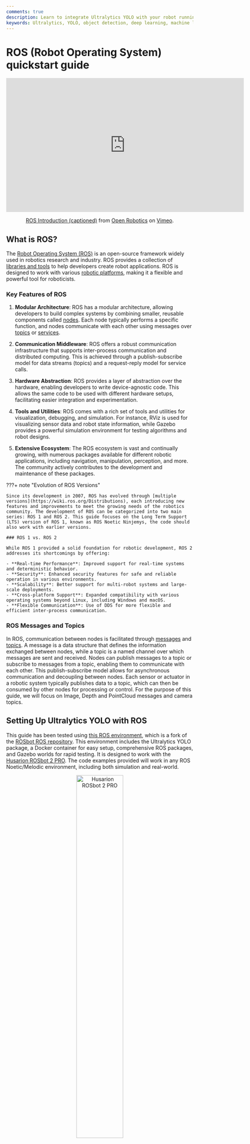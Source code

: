 ```yaml
---
comments: true
description: Learn to integrate Ultralytics YOLO with your robot running ROS Noetic, utilizing RGB images, depth images, and point clouds for efficient object detection, segmentation, and enhanced robotic perception.
keywords: Ultralytics, YOLO, object detection, deep learning, machine learning, guide, ROS, Robot Operating System, robotics, ROS Noetic, Python, Ubuntu, simulation, visualization, communication, middleware, hardware abstraction, tools, utilities, ecosystem, Noetic Ninjemys, autonomous vehicle, AMV
---
```


# ROS (Robot Operating System) quickstart guide

<p align="center"> <iframe src="https://player.vimeo.com/video/639236696?h=740f412ce5" width="640" height="360" frameborder="0" allow="autoplay; fullscreen; picture-in-picture" allowfullscreen></iframe></p>
<p align="center"><a href="https://vimeo.com/639236696">ROS Introduction (captioned)</a> from <a href="https://vimeo.com/osrfoundation">Open Robotics</a> on <a href="https://vimeo.com/">Vimeo</a>.</p>

## What is ROS?

The [Robot Operating System (ROS)](https://www.ros.org/) is an open-source framework widely used in robotics research and industry. ROS provides a collection of [libraries and tools](https://www.ros.org/blog/ecosystem/) to help developers create robot applications. ROS is designed to work with various [robotic platforms](https://robots.ros.org/), making it a flexible and powerful tool for roboticists.

### Key Features of ROS

1. **Modular Architecture**: ROS has a modular architecture, allowing developers to build complex systems by combining smaller, reusable components called [nodes](https://wiki.ros.org/ROS/Tutorials/UnderstandingNodes). Each node typically performs a specific function, and nodes communicate with each other using messages over [topics](https://wiki.ros.org/ROS/Tutorials/UnderstandingTopics) or [services](https://wiki.ros.org/ROS/Tutorials/UnderstandingServicesParams).

2. **Communication Middleware**: ROS offers a robust communication infrastructure that supports inter-process communication and distributed computing. This is achieved through a publish-subscribe model for data streams (topics) and a request-reply model for service calls.

3. **Hardware Abstraction**: ROS provides a layer of abstraction over the hardware, enabling developers to write device-agnostic code. This allows the same code to be used with different hardware setups, facilitating easier integration and experimentation.

4. **Tools and Utilities**: ROS comes with a rich set of tools and utilities for visualization, debugging, and simulation. For instance, RViz is used for visualizing sensor data and robot state information, while Gazebo provides a powerful simulation environment for testing algorithms and robot designs.

5. **Extensive Ecosystem**: The ROS ecosystem is vast and continually growing, with numerous packages available for different robotic applications, including navigation, manipulation, perception, and more. The community actively contributes to the development and maintenance of these packages.

???+ note "Evolution of ROS Versions"

    Since its development in 2007, ROS has evolved through [multiple versions](https://wiki.ros.org/Distributions), each introducing new features and improvements to meet the growing needs of the robotics community. The development of ROS can be categorized into two main series: ROS 1 and ROS 2. This guide focuses on the Long Term Support (LTS) version of ROS 1, known as ROS Noetic Ninjemys, the code should also work with earlier versions.

    ### ROS 1 vs. ROS 2

    While ROS 1 provided a solid foundation for robotic development, ROS 2 addresses its shortcomings by offering:

    - **Real-time Performance**: Improved support for real-time systems and deterministic behavior.
    - **Security**: Enhanced security features for safe and reliable operation in various environments.
    - **Scalability**: Better support for multi-robot systems and large-scale deployments.
    - **Cross-platform Support**: Expanded compatibility with various operating systems beyond Linux, including Windows and macOS.
    - **Flexible Communication**: Use of DDS for more flexible and efficient inter-process communication.

### ROS Messages and Topics

In ROS, communication between nodes is facilitated through [messages](https://wiki.ros.org/Messages) and [topics](https://wiki.ros.org/Topics). A message is a data structure that defines the information exchanged between nodes, while a topic is a named channel over which messages are sent and received. Nodes can publish messages to a topic or subscribe to messages from a topic, enabling them to communicate with each other. This publish-subscribe model allows for asynchronous communication and decoupling between nodes. Each sensor or actuator in a robotic system typically publishes data to a topic, which can then be consumed by other nodes for processing or control. For the purpose of this guide, we will focus on Image, Depth and PointCloud messages and camera topics.

## Setting Up Ultralytics YOLO with ROS

This guide has been tested using [this ROS environment](https://github.com/ambitious-octopus/rosbot_ros/tree/noetic), which is a fork of the [ROSbot ROS repository](https://github.com/husarion/rosbot_ros). This environment includes the Ultralytics YOLO package, a Docker container for easy setup, comprehensive ROS packages, and Gazebo worlds for rapid testing. It is designed to work with the [Husarion ROSbot 2 PRO](https://husarion.com/manuals/rosbot/). The code examples provided will work in any ROS Noetic/Melodic environment, including both simulation and real-world.

<p align="center">
  <img width="50%" src="https://github.com/ultralytics/docs/releases/download/0/husarion-rosbot-2-pro.avif" alt="Husarion ROSbot 2 PRO">
</p>

### Dependencies Installation

Apart from the ROS environment, you will need to install the following dependencies:

- **[ROS Numpy package](https://github.com/eric-wieser/ros_numpy)**: This is required for fast conversion between ROS Image messages and numpy arrays.

    ```bash
    pip install ros_numpy
    ```

- **Ultralytics package**:

    ```bash
    pip install ultralytics
    ```

## Use Ultralytics with ROS `sensor_msgs/Image`

The `sensor_msgs/Image` [message type](https://docs.ros.org/en/api/sensor_msgs/html/msg/Image.html) is commonly used in ROS for representing image data. It contains fields for encoding, height, width, and pixel data, making it suitable for transmitting images captured by cameras or other sensors. Image messages are widely used in robotic applications for tasks such as visual perception, [object detection](https://www.ultralytics.com/glossary/object-detection), and navigation.

<p align="center">
  <img width="100%" src="https://github.com/ultralytics/docs/releases/download/0/detection-segmentation-ros-gazebo.avif" alt="Detection and Segmentation in ROS Gazebo">
</p>

### Image Step-by-Step Usage

The following code snippet demonstrates how to use the Ultralytics YOLO package with ROS. In this example, we subscribe to a camera topic, process the incoming image using YOLO, and publish the detected objects to new topics for [detection](../tasks/detect.md) and [segmentation](../tasks/segment.md).

First, import the necessary libraries and instantiate two models: one for [segmentation](../tasks/segment.md) and one for [detection](../tasks/detect.md). Initialize a ROS node (with the name `ultralytics`) to enable communication with the ROS master. To ensure a stable connection, we include a brief pause, giving the node sufficient time to establish the connection before proceeding.

```python
import time

import rospy

from ultralytics import YOLO

detection_model = YOLO("yolo11m.pt")
segmentation_model = YOLO("yolo11m-seg.pt")
rospy.init_node("ultralytics")
time.sleep(1)
```

Initialize two ROS topics: one for [detection](../tasks/detect.md) and one for [segmentation](../tasks/segment.md). These topics will be used to publish the annotated images, making them accessible for further processing. The communication between nodes is facilitated using `sensor_msgs/Image` messages.

```python
from sensor_msgs.msg import Image

det_image_pub = rospy.Publisher("/ultralytics/detection/image", Image, queue_size=5)
seg_image_pub = rospy.Publisher("/ultralytics/segmentation/image", Image, queue_size=5)
```

Finally, create a subscriber that listens to messages on the `/camera/color/image_raw` topic and calls a callback function for each new message. This callback function receives messages of type `sensor_msgs/Image`, converts them into a numpy array using `ros_numpy`, processes the images with the previously instantiated YOLO models, annotates the images, and then publishes them back to the respective topics: `/ultralytics/detection/image` for detection and `/ultralytics/segmentation/image` for segmentation.

```python
import ros_numpy


def callback(data):
    """Callback function to process image and publish annotated images."""
    array = ros_numpy.numpify(data)
    if det_image_pub.get_num_connections():
        det_result = detection_model(array)
        det_annotated = det_result[0].plot(show=False)
        det_image_pub.publish(ros_numpy.msgify(Image, det_annotated, encoding="rgb8"))

    if seg_image_pub.get_num_connections():
        seg_result = segmentation_model(array)
        seg_annotated = seg_result[0].plot(show=False)
        seg_image_pub.publish(ros_numpy.msgify(Image, seg_annotated, encoding="rgb8"))


rospy.Subscriber("/camera/color/image_raw", Image, callback)

while True:
    rospy.spin()
```

??? example "Complete code"

    ```python
    import time

    import ros_numpy
    import rospy
    from sensor_msgs.msg import Image

    from ultralytics import YOLO

    detection_model = YOLO("yolo11m.pt")
    segmentation_model = YOLO("yolo11m-seg.pt")
    rospy.init_node("ultralytics")
    time.sleep(1)

    det_image_pub = rospy.Publisher("/ultralytics/detection/image", Image, queue_size=5)
    seg_image_pub = rospy.Publisher("/ultralytics/segmentation/image", Image, queue_size=5)


    def callback(data):
        """Callback function to process image and publish annotated images."""
        array = ros_numpy.numpify(data)
        if det_image_pub.get_num_connections():
            det_result = detection_model(array)
            det_annotated = det_result[0].plot(show=False)
            det_image_pub.publish(ros_numpy.msgify(Image, det_annotated, encoding="rgb8"))

        if seg_image_pub.get_num_connections():
            seg_result = segmentation_model(array)
            seg_annotated = seg_result[0].plot(show=False)
            seg_image_pub.publish(ros_numpy.msgify(Image, seg_annotated, encoding="rgb8"))


    rospy.Subscriber("/camera/color/image_raw", Image, callback)

    while True:
        rospy.spin()
    ```

???+ tip "Debugging"

    Debugging ROS (Robot Operating System) nodes can be challenging due to the system's distributed nature. Several tools can assist with this process:

    1. `rostopic echo <TOPIC-NAME>` : This command allows you to view messages published on a specific topic, helping you inspect the data flow.
    2. `rostopic list`: Use this command to list all available topics in the ROS system, giving you an overview of the active data streams.
    3. `rqt_graph`: This visualization tool displays the communication graph between nodes, providing insights into how nodes are interconnected and how they interact.
    4. For more complex visualizations, such as 3D representations, you can use [RViz](https://wiki.ros.org/rviz). RViz (ROS Visualization) is a powerful 3D visualization tool for ROS. It allows you to visualize the state of your robot and its environment in real-time. With RViz, you can view sensor data (e.g. `sensors_msgs/Image`), robot model states, and various other types of information, making it easier to debug and understand the behavior of your robotic system.

### Publish Detected Classes with `std_msgs/String`

Standard ROS messages also include `std_msgs/String` messages. In many applications, it is not necessary to republish the entire annotated image; instead, only the classes present in the robot's view are needed. The following example demonstrates how to use `std_msgs/String` [messages](https://docs.ros.org/en/noetic/api/std_msgs/html/msg/String.html) to republish the detected classes on the `/ultralytics/detection/classes` topic. These messages are more lightweight and provide essential information, making them valuable for various applications.

#### Example Use Case

Consider a warehouse robot equipped with a camera and object [detection model](../tasks/detect.md). Instead of sending large annotated images over the network, the robot can publish a list of detected classes as `std_msgs/String` messages. For instance, when the robot detects objects like "box", "pallet" and "forklift" it publishes these classes to the `/ultralytics/detection/classes` topic. This information can then be used by a central monitoring system to track the inventory in real-time, optimize the robot's path planning to avoid obstacles, or trigger specific actions such as picking up a detected box. This approach reduces the bandwidth required for communication and focuses on transmitting critical data.

### String Step-by-Step Usage

This example demonstrates how to use the Ultralytics YOLO package with ROS. In this example, we subscribe to a camera topic, process the incoming image using YOLO, and publish the detected objects to new topic `/ultralytics/detection/classes` using `std_msgs/String` messages. The `ros_numpy` package is used to convert the ROS Image message to a numpy array for processing with YOLO.

```python
import time

import ros_numpy
import rospy
from sensor_msgs.msg import Image
from std_msgs.msg import String

from ultralytics import YOLO

detection_model = YOLO("yolo11m.pt")
rospy.init_node("ultralytics")
time.sleep(1)
classes_pub = rospy.Publisher("/ultralytics/detection/classes", String, queue_size=5)


def callback(data):
    """Callback function to process image and publish detected classes."""
    array = ros_numpy.numpify(data)
    if classes_pub.get_num_connections():
        det_result = detection_model(array)
        classes = det_result[0].boxes.cls.cpu().numpy().astype(int)
        names = [det_result[0].names[i] for i in classes]
        classes_pub.publish(String(data=str(names)))


rospy.Subscriber("/camera/color/image_raw", Image, callback)
while True:
    rospy.spin()
```

## Use Ultralytics with ROS Depth Images

In addition to RGB images, ROS supports [depth images](https://en.wikipedia.org/wiki/Depth_map), which provide information about the distance of objects from the camera. Depth images are crucial for robotic applications such as obstacle avoidance, 3D mapping, and localization.

A depth image is an image where each pixel represents the distance from the camera to an object. Unlike RGB images that capture color, depth images capture spatial information, enabling robots to perceive the 3D structure of their environment.

!!! tip "Obtaining Depth Images"

    Depth images can be obtained using various sensors:

    1. [Stereo Cameras](https://en.wikipedia.org/wiki/Stereo_camera): Use two cameras to calculate depth based on image disparity.
    2. [Time-of-Flight (ToF) Cameras](https://en.wikipedia.org/wiki/Time-of-flight_camera): Measure the time light takes to return from an object.
    3. [Structured Light Sensors](https://en.wikipedia.org/wiki/Structured-light_3D_scanner): Project a pattern and measure its deformation on surfaces.

### Using YOLO with Depth Images

In ROS, depth images are represented by the `sensor_msgs/Image` message type, which includes fields for encoding, height, width, and pixel data. The encoding field for depth images often uses a format like "16UC1", indicating a 16-bit unsigned integer per pixel, where each value represents the distance to the object. Depth images are commonly used in conjunction with RGB images to provide a more comprehensive view of the environment.

Using YOLO, it is possible to extract and combine information from both RGB and depth images. For instance, YOLO can detect objects within an RGB image, and this detection can be used to pinpoint corresponding regions in the depth image. This allows for the extraction of precise depth information for detected objects, enhancing the robot's ability to understand its environment in three dimensions.

!!! warning "RGB-D Cameras"

    When working with depth images, it is essential to ensure that the RGB and depth images are correctly aligned. RGB-D cameras, such as the [Intel RealSense](https://www.intelrealsense.com/) series, provide synchronized RGB and depth images, making it easier to combine information from both sources. If using separate RGB and depth cameras, it is crucial to calibrate them to ensure accurate alignment.

#### Depth Step-by-Step Usage

In this example, we use YOLO to segment an image and apply the extracted mask to segment the object in the depth image. This allows us to determine the distance of each pixel of the object of interest from the camera's focal center. By obtaining this distance information, we can calculate the distance between the camera and the specific object in the scene. Begin by importing the necessary libraries, creating a ROS node, and instantiating a segmentation model and a ROS topic.

```python
import time

import rospy
from std_msgs.msg import String

from ultralytics import YOLO

rospy.init_node("ultralytics")
time.sleep(1)

segmentation_model = YOLO("yolo11m-seg.pt")

classes_pub = rospy.Publisher("/ultralytics/detection/distance", String, queue_size=5)
```

Next, define a callback function that processes the incoming depth image message. The function waits for the depth image and RGB image messages, converts them into numpy arrays, and applies the segmentation model to the RGB image. It then extracts the segmentation mask for each detected object and calculates the average distance of the object from the camera using the depth image. Most sensors have a maximum distance, known as the clip distance, beyond which values are represented as inf (`np.inf`). Before processing, it is important to filter out these null values and assign them a value of `0`. Finally, it publishes the detected objects along with their average distances to the `/ultralytics/detection/distance` topic.

```python
import numpy as np
import ros_numpy
from sensor_msgs.msg import Image


def callback(data):
    """Callback function to process depth image and RGB image."""
    image = rospy.wait_for_message("/camera/color/image_raw", Image)
    image = ros_numpy.numpify(image)
    depth = ros_numpy.numpify(data)
    result = segmentation_model(image)

    for index, cls in enumerate(result[0].boxes.cls):
        class_index = int(cls.cpu().numpy())
        name = result[0].names[class_index]
        mask = result[0].masks.data.cpu().numpy()[index, :, :].astype(int)
        obj = depth[mask == 1]
        obj = obj[~np.isnan(obj)]
        avg_distance = np.mean(obj) if len(obj) else np.inf

    classes_pub.publish(String(data=str(all_objects)))


rospy.Subscriber("/camera/depth/image_raw", Image, callback)

while True:
    rospy.spin()
```

??? example "Complete code"

    ```python
    import time

    import numpy as np
    import ros_numpy
    import rospy
    from sensor_msgs.msg import Image
    from std_msgs.msg import String

    from ultralytics import YOLO

    rospy.init_node("ultralytics")
    time.sleep(1)

    segmentation_model = YOLO("yolo11m-seg.pt")

    classes_pub = rospy.Publisher("/ultralytics/detection/distance", String, queue_size=5)


    def callback(data):
        """Callback function to process depth image and RGB image."""
        image = rospy.wait_for_message("/camera/color/image_raw", Image)
        image = ros_numpy.numpify(image)
        depth = ros_numpy.numpify(data)
        result = segmentation_model(image)

        for index, cls in enumerate(result[0].boxes.cls):
            class_index = int(cls.cpu().numpy())
            name = result[0].names[class_index]
            mask = result[0].masks.data.cpu().numpy()[index, :, :].astype(int)
            obj = depth[mask == 1]
            obj = obj[~np.isnan(obj)]
            avg_distance = np.mean(obj) if len(obj) else np.inf

        classes_pub.publish(String(data=str(all_objects)))


    rospy.Subscriber("/camera/depth/image_raw", Image, callback)

    while True:
        rospy.spin()
    ```

## Use Ultralytics with ROS `sensor_msgs/PointCloud2`

<p align="center">
  <img width="100%" src="https://github.com/ultralytics/docs/releases/download/0/detection-segmentation-ros-gazebo-1.avif" alt="Detection and Segmentation in ROS Gazebo">
</p>

The `sensor_msgs/PointCloud2` [message type](https://docs.ros.org/en/api/sensor_msgs/html/msg/PointCloud2.html) is a data structure used in ROS to represent 3D point cloud data. This message type is integral to robotic applications, enabling tasks such as 3D mapping, object recognition, and localization.

A point cloud is a collection of data points defined within a three-dimensional coordinate system. These data points represent the external surface of an object or a scene, captured via 3D scanning technologies. Each point in the cloud has `X`, `Y`, and `Z` coordinates, which correspond to its position in space, and may also include additional information such as color and intensity.

!!! warning "Reference frame"

    When working with `sensor_msgs/PointCloud2`, it's essential to consider the reference frame of the sensor from which the point cloud data was acquired. The point cloud is initially captured in the sensor's reference frame. You can determine this reference frame by listening to the `/tf_static` topic. However, depending on your specific application requirements, you might need to convert the point cloud into another reference frame. This transformation can be achieved using the `tf2_ros` package, which provides tools for managing coordinate frames and transforming data between them.

!!! tip "Obtaining Point clouds"

    Point Clouds can be obtained using various sensors:

    1. **LIDAR (Light Detection and Ranging)**: Uses laser pulses to measure distances to objects and create high-[precision](https://www.ultralytics.com/glossary/precision) 3D maps.
    2. **Depth Cameras**: Capture depth information for each pixel, allowing for 3D reconstruction of the scene.
    3. **Stereo Cameras**: Utilize two or more cameras to obtain depth information through triangulation.
    4. **Structured Light Scanners**: Project a known pattern onto a surface and measure the deformation to calculate depth.

### Using YOLO with Point Clouds

To integrate YOLO with `sensor_msgs/PointCloud2` type messages, we can employ a method similar to the one used for depth maps. By leveraging the color information embedded in the point cloud, we can extract a 2D image, perform segmentation on this image using YOLO, and then apply the resulting mask to the three-dimensional points to isolate the 3D object of interest.

For handling point clouds, we recommend using Open3D (`pip install open3d`), a user-friendly Python library. Open3D provides robust tools for managing point cloud data structures, visualizing them, and executing complex operations seamlessly. This library can significantly simplify the process and enhance our ability to manipulate and analyze point clouds in conjunction with YOLO-based segmentation.

#### Point Clouds Step-by-Step Usage

Import the necessary libraries and instantiate the YOLO model for segmentation.

```python
import time

import rospy

from ultralytics import YOLO

rospy.init_node("ultralytics")
time.sleep(1)
segmentation_model = YOLO("yolo11m-seg.pt")
```

Create a function `pointcloud2_to_array`, which transforms a `sensor_msgs/PointCloud2` message into two numpy arrays. The `sensor_msgs/PointCloud2` messages contain `n` points based on the `width` and `height` of the acquired image. For instance, a `480 x 640` image will have `307,200` points. Each point includes three spatial coordinates (`xyz`) and the corresponding color in `RGB` format. These can be considered as two separate channels of information.

The function returns the `xyz` coordinates and `RGB` values in the format of the original camera resolution (`width x height`). Most sensors have a maximum distance, known as the clip distance, beyond which values are represented as inf (`np.inf`). Before processing, it is important to filter out these null values and assign them a value of `0`.

```python
import numpy as np
import ros_numpy


def pointcloud2_to_array(pointcloud2: PointCloud2) -> tuple:
    """
    Convert a ROS PointCloud2 message to a numpy array.

    Args:
        pointcloud2 (PointCloud2): the PointCloud2 message

    Returns:
        (tuple): tuple containing (xyz, rgb)
    """
    pc_array = ros_numpy.point_cloud2.pointcloud2_to_array(pointcloud2)
    split = ros_numpy.point_cloud2.split_rgb_field(pc_array)
    rgb = np.stack([split["b"], split["g"], split["r"]], axis=2)
    xyz = ros_numpy.point_cloud2.get_xyz_points(pc_array, remove_nans=False)
    xyz = np.array(xyz).reshape((pointcloud2.height, pointcloud2.width, 3))
    nan_rows = np.isnan(xyz).all(axis=2)
    xyz[nan_rows] = [0, 0, 0]
    rgb[nan_rows] = [0, 0, 0]
    return xyz, rgb
```

Next, subscribe to the `/camera/depth/points` topic to receive the point cloud message and convert the `sensor_msgs/PointCloud2` message into numpy arrays containing the XYZ coordinates and RGB values (using the `pointcloud2_to_array` function). Process the RGB image using the YOLO model to extract segmented objects. For each detected object, extract the segmentation mask and apply it to both the RGB image and the XYZ coordinates to isolate the object in 3D space.

Processing the mask is straightforward since it consists of binary values, with `1` indicating the presence of the object and `0` indicating the absence. To apply the mask, simply multiply the original channels by the mask. This operation effectively isolates the object of interest within the image. Finally, create an Open3D point cloud object and visualize the segmented object in 3D space with associated colors.

```python
import sys

import open3d as o3d

ros_cloud = rospy.wait_for_message("/camera/depth/points", PointCloud2)
xyz, rgb = pointcloud2_to_array(ros_cloud)
result = segmentation_model(rgb)

if not len(result[0].boxes.cls):
    print("No objects detected")
    sys.exit()

classes = result[0].boxes.cls.cpu().numpy().astype(int)
for index, class_id in enumerate(classes):
    mask = result[0].masks.data.cpu().numpy()[index, :, :].astype(int)
    mask_expanded = np.stack([mask, mask, mask], axis=2)

    obj_rgb = rgb * mask_expanded
    obj_xyz = xyz * mask_expanded

    pcd = o3d.geometry.PointCloud()
    pcd.points = o3d.utility.Vector3dVector(obj_xyz.reshape((ros_cloud.height * ros_cloud.width, 3)))
    pcd.colors = o3d.utility.Vector3dVector(obj_rgb.reshape((ros_cloud.height * ros_cloud.width, 3)) / 255)
    o3d.visualization.draw_geometries([pcd])
```

??? example "Complete code"

    ```python
    import sys
    import time

    import numpy as np
    import open3d as o3d
    import ros_numpy
    import rospy

    from ultralytics import YOLO

    rospy.init_node("ultralytics")
    time.sleep(1)
    segmentation_model = YOLO("yolo11m-seg.pt")


    def pointcloud2_to_array(pointcloud2: PointCloud2) -> tuple:
        """
        Convert a ROS PointCloud2 message to a numpy array.

        Args:
            pointcloud2 (PointCloud2): the PointCloud2 message

        Returns:
            (tuple): tuple containing (xyz, rgb)
        """
        pc_array = ros_numpy.point_cloud2.pointcloud2_to_array(pointcloud2)
        split = ros_numpy.point_cloud2.split_rgb_field(pc_array)
        rgb = np.stack([split["b"], split["g"], split["r"]], axis=2)
        xyz = ros_numpy.point_cloud2.get_xyz_points(pc_array, remove_nans=False)
        xyz = np.array(xyz).reshape((pointcloud2.height, pointcloud2.width, 3))
        nan_rows = np.isnan(xyz).all(axis=2)
        xyz[nan_rows] = [0, 0, 0]
        rgb[nan_rows] = [0, 0, 0]
        return xyz, rgb


    ros_cloud = rospy.wait_for_message("/camera/depth/points", PointCloud2)
    xyz, rgb = pointcloud2_to_array(ros_cloud)
    result = segmentation_model(rgb)

    if not len(result[0].boxes.cls):
        print("No objects detected")
        sys.exit()

    classes = result[0].boxes.cls.cpu().numpy().astype(int)
    for index, class_id in enumerate(classes):
        mask = result[0].masks.data.cpu().numpy()[index, :, :].astype(int)
        mask_expanded = np.stack([mask, mask, mask], axis=2)

        obj_rgb = rgb * mask_expanded
        obj_xyz = xyz * mask_expanded

        pcd = o3d.geometry.PointCloud()
        pcd.points = o3d.utility.Vector3dVector(obj_xyz.reshape((ros_cloud.height * ros_cloud.width, 3)))
        pcd.colors = o3d.utility.Vector3dVector(obj_rgb.reshape((ros_cloud.height * ros_cloud.width, 3)) / 255)
        o3d.visualization.draw_geometries([pcd])
    ```

<p align="center">
  <img width="100%" src="https://github.com/ultralytics/docs/releases/download/0/point-cloud-segmentation-ultralytics.avif" alt="Point Cloud Segmentation with Ultralytics ">
</p>

## FAQ

### What is the Robot Operating System (ROS)?

The [Robot Operating System (ROS)](https://www.ros.org/) is an open-source framework commonly used in robotics to help developers create robust robot applications. It provides a collection of [libraries and tools](https://www.ros.org/blog/ecosystem/) for building and interfacing with robotic systems, enabling easier development of complex applications. ROS supports communication between nodes using messages over [topics](https://wiki.ros.org/ROS/Tutorials/UnderstandingTopics) or [services](https://wiki.ros.org/ROS/Tutorials/UnderstandingServicesParams).

### How do I integrate Ultralytics YOLO with ROS for real-time object detection?

Integrating Ultralytics YOLO with ROS involves setting up a ROS environment and using YOLO for processing sensor data. Begin by installing the required dependencies like `ros_numpy` and Ultralytics YOLO:

```bash
pip install ros_numpy ultralytics
```

Next, create a ROS node and subscribe to an [image topic](../tasks/detect.md) to process the incoming data. Here is a minimal example:

```python
import ros_numpy
import rospy
from sensor_msgs.msg import Image

from ultralytics import YOLO

detection_model = YOLO("yolo11m.pt")
rospy.init_node("ultralytics")
det_image_pub = rospy.Publisher("/ultralytics/detection/image", Image, queue_size=5)


def callback(data):
    array = ros_numpy.numpify(data)
    det_result = detection_model(array)
    det_annotated = det_result[0].plot(show=False)
    det_image_pub.publish(ros_numpy.msgify(Image, det_annotated, encoding="rgb8"))


rospy.Subscriber("/camera/color/image_raw", Image, callback)
rospy.spin()
```

### What are ROS topics and how are they used in Ultralytics YOLO?

ROS topics facilitate communication between nodes in a ROS network by using a publish-subscribe model. A topic is a named channel that nodes use to send and receive messages asynchronously. In the context of Ultralytics YOLO, you can make a node subscribe to an image topic, process the images using YOLO for tasks like detection or segmentation, and publish outcomes to new topics.

For example, subscribe to a camera topic and process the incoming image for detection:

```python
rospy.Subscriber("/camera/color/image_raw", Image, callback)
```

### Why use depth images with Ultralytics YOLO in ROS?

Depth images in ROS, represented by `sensor_msgs/Image`, provide the distance of objects from the camera, crucial for tasks like obstacle avoidance, 3D mapping, and localization. By [using depth information](https://en.wikipedia.org/wiki/Depth_map) along with RGB images, robots can better understand their 3D environment.

With YOLO, you can extract segmentation masks from RGB images and apply these masks to depth images to obtain precise 3D object information, improving the robot's ability to navigate and interact with its surroundings.

### How can I visualize 3D point clouds with YOLO in ROS?

To visualize 3D point clouds in ROS with YOLO:

1. Convert `sensor_msgs/PointCloud2` messages to numpy arrays.
2. Use YOLO to segment RGB images.
3. Apply the segmentation mask to the point cloud.

Here's an example using Open3D for visualization:

```python
import sys

import open3d as o3d
import ros_numpy
import rospy
from sensor_msgs.msg import PointCloud2

from ultralytics import YOLO

rospy.init_node("ultralytics")
segmentation_model = YOLO("yolo11m-seg.pt")


def pointcloud2_to_array(pointcloud2):
    pc_array = ros_numpy.point_cloud2.pointcloud2_to_array(pointcloud2)
    split = ros_numpy.point_cloud2.split_rgb_field(pc_array)
    rgb = np.stack([split["b"], split["g"], split["r"]], axis=2)
    xyz = ros_numpy.point_cloud2.get_xyz_points(pc_array, remove_nans=False)
    xyz = np.array(xyz).reshape((pointcloud2.height, pointcloud2.width, 3))
    return xyz, rgb


ros_cloud = rospy.wait_for_message("/camera/depth/points", PointCloud2)
xyz, rgb = pointcloud2_to_array(ros_cloud)
result = segmentation_model(rgb)

if not len(result[0].boxes.cls):
    print("No objects detected")
    sys.exit()

classes = result[0].boxes.cls.cpu().numpy().astype(int)
for index, class_id in enumerate(classes):
    mask = result[0].masks.data.cpu().numpy()[index, :, :].astype(int)
    mask_expanded = np.stack([mask, mask, mask], axis=2)

    obj_rgb = rgb * mask_expanded
    obj_xyz = xyz * mask_expanded

    pcd = o3d.geometry.PointCloud()
    pcd.points = o3d.utility.Vector3dVector(obj_xyz.reshape((-1, 3)))
    pcd.colors = o3d.utility.Vector3dVector(obj_rgb.reshape((-1, 3)) / 255)
    o3d.visualization.draw_geometries([pcd])
```

This approach provides a 3D visualization of segmented objects, useful for tasks like navigation and manipulation.

